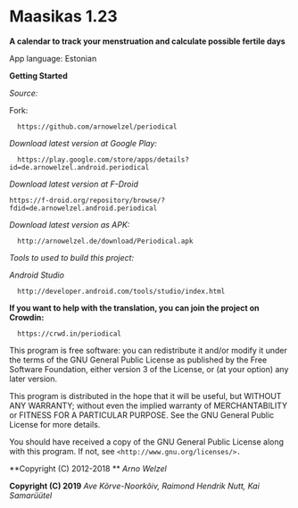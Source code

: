 #  **Maasikas 1.23** 

**A calendar to track your menstruation and calculate possible fertile days**

App language:
Estonian


**Getting Started**

*Source:*

Fork:
```
  https://github.com/arnowelzel/periodical
 ```

*Download latest version at Google Play:*
```
  https://play.google.com/store/apps/details?id=de.arnowelzel.android.periodical
```
*Download latest version at F-Droid*
```
https://f-droid.org/repository/browse/?fdid=de.arnowelzel.android.periodical
```
*Download latest version as APK:*
```
  http://arnowelzel.de/download/Periodical.apk
```
*Tools to used to build this project:*

*Android Studio*
```
  http://developer.android.com/tools/studio/index.html
 ```


**If you want to help with the translation, you can join the project on Crowdin:**
```
  https://crwd.in/periodical
```
This program is free software: you can redistribute it and/or modify
it under the terms of the GNU General Public License as published by
the Free Software Foundation, either version 3 of the License, or
(at your option) any later version.

This program is distributed in the hope that it will be useful,
but WITHOUT ANY WARRANTY; without even the implied warranty of
MERCHANTABILITY or FITNESS FOR A PARTICULAR PURPOSE.  See the
GNU General Public License for more details.

You should have received a copy of the GNU General Public License
along with this program.  If not, see
```<http://www.gnu.org/licenses/>.```

 
**Copyright (C) 2012-2018 ** *Arno Welzel*

**Copyright (C) 2019** *Ave Kõrve-Noorkõiv, Raimond Hendrik Nutt, Kai Samarüütel*
